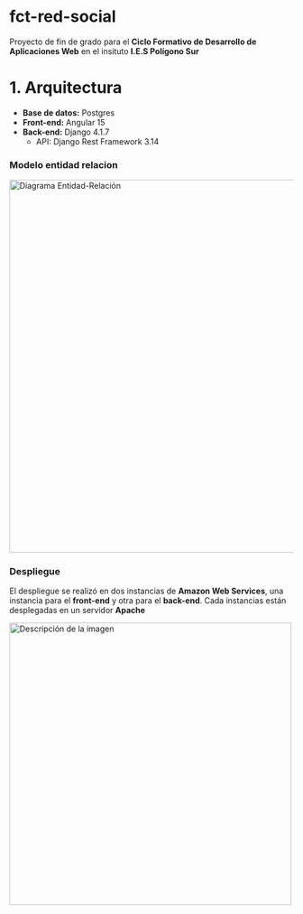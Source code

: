 # fct-red-social

Proyecto de fin de grado para el **Ciclo Formativo de Desarrollo de Aplicaciones Web** en el insituto **I.E.S Polígono Sur**

# 1. Arquitectura
* **Base de datos:** Postgres
* **Front-end:** Angular 15
* **Back-end:** Django 4.1.7
  * API: Django Rest Framework 3.14
    
### Modelo entidad relacion

<img width="661" alt="Diagrama Entidad-Relación" src="https://github.com/RoDiMo/fct-red-social/assets/92437534/fc586951-51bf-4830-91d9-5af756245484">

### Despliegue
El despliegue se realizó en dos instancias de **Amazon Web Services**, una instancia para el **front-end** y otra para el **back-end**. Cada instancias están desplegadas en un servidor **Apache**

<img src="https://github.com/RoDiMo/fct-red-social/assets/92437534/d6a8a85c-f166-4481-92e0-a76035060dcc" alt="Descripción de la imagen" width="500" />



